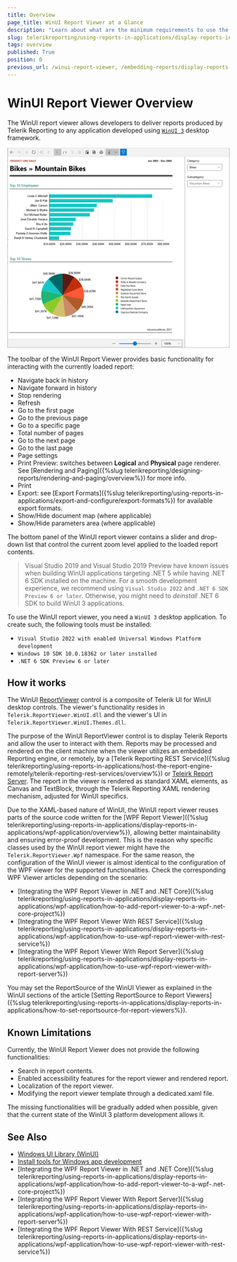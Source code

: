 ```yaml
---
title: Overview
page_title: WinUI Report Viewer at a Glance
description: "Learn about what are the minimum requirements to use the Telerik Reporting WinUI Report Viewer and how it works."
slug: telerikreporting/using-reports-in-applications/display-reports-in-applications/winui-3-desktop-application/overview
tags: overview
published: True
position: 0
previous_url: /winui-report-viewer, /embedding-reports/display-reports-in-applications/winui-3-desktop-application/
---
```


# WinUI Report Viewer Overview

The WinUI report viewer allows developers to deliver reports produced by Telerik Reporting to any application developed using [`WinUI 3`](https://learn.microsoft.com/en-us/windows/apps/winui/winui3/) desktop framework.

![An image of the WinUI Report Viewer with the Light theme](images/WinUIReportViewer/winui-report-viewer.png)

The toolbar of the WinUI Report Viewer provides basic functionality for interacting with the currently loaded report:

* Navigate back in history
* Navigate forward in history
* Stop rendering
* Refresh
* Go to the first page
* Go to the previous page
* Go to a specific page
* Total number of pages
* Go to the next page
* Go to the last page
* Page settings
* Print Preview: switches between __Logical__ and __Physical__ page renderer. See [Rendering and Paging]({%slug telerikreporting/designing-reports/rendering-and-paging/overview%}) for more info.
* Print
* Export: see [Export Formats]({%slug telerikreporting/using-reports-in-applications/export-and-configure/export-formats%}) for available export formats.
* Show/Hide document map (where applicable)
* Show/Hide parameters area (where applicable)

The bottom panel of the WinUI report viewer contains a slider and drop-down list that control the current zoom level applied to the loaded report contents.

> Visual Studio 2019 and Visual Studio 2019 Preview have known issues when building WinUI applications targeting .NET 5 while having .NET 6 SDK installed on the machine. For a smooth development experience, we recommend using `Visual Studio 2022` and `.NET 6 SDK Preview 6 or later`. Otherwise, you might need to *deinstall* .NET 6 SDK to build WinUI 3 applications.

To use the WinUI report viewer, you need a `WinUI 3` desktop application. To create such, the following tools must be installed:

* `Visual Studio 2022 with enabled Universal Windows Platform development`
* `Windows 10 SDK 10.0.18362 or later installed`
* `.NET 6 SDK Preview 6 or later`

## How it works

The WinUI [ReportViewer](https://www.telerik.com/products/reporting/delivering-viewing-exporting-reports.aspx) control is a composite of Telerik UI for WinUI desktop controls. The viewer's functionality resides in `Telerik.ReportViewer.WinUI.dll` and the viewer's UI in `Telerik.ReportViewer.WinUI.Themes.dll`.

The purpose of the WinUI ReportViewer control is to display Telerik Reports and allow the user to interact with them. Reports may be processed and rendered on the client machine when the viewer utilizes an embedded Reporting engine, or remotely, by a [Telerik Reporting REST Service]({%slug telerikreporting/using-reports-in-applications/host-the-report-engine-remotely/telerik-reporting-rest-services/overview%}) or [Teleirk Report Server](https://docs.telerik.com/report-server/introduction). The report in the viewer is rendered as standard XAML elements, as Canvas and TextBlock, through the Telerik Reporting XAML rendering mechanism, adjusted for WinUI specifics.

Due to the XAML-based nature of WinUI, the WinUI report viewer reuses parts of the source code written for the [WPF Report Viewer]({%slug telerikreporting/using-reports-in-applications/display-reports-in-applications/wpf-application/overview%}), allowing better maintainability and ensuring error-proof development. This is the reason why specific classes used by the WinUI report viewer might have the `Telerik.ReportViewer.Wpf` namespace. For the same reason, the configuration of the WinUI viewer is almost identical to the configuration of the WPF viewer for the supported functionalities. Check the corresponding WPF Viewer articles depending on the scenario:

* [Integrating the WPF Report Viewer in .NET and .NET Core]({%slug telerikreporting/using-reports-in-applications/display-reports-in-applications/wpf-application/how-to-add-report-viewer-to-a-wpf-.net-core-project%})
* [Integrating the WPF Report Viewer With REST Service]({%slug telerikreporting/using-reports-in-applications/display-reports-in-applications/wpf-application/how-to-use-wpf-report-viewer-with-rest-service%})
* [Integrating the WPF Report Viewer With Report Server]({%slug telerikreporting/using-reports-in-applications/display-reports-in-applications/wpf-application/how-to-use-wpf-report-viewer-with-report-server%})

You may set the ReportSource of the WinUI Viewer as explained in the WinUI sections of the article [Setting ReportSource to Report Viewers]({%slug telerikreporting/using-reports-in-applications/display-reports-in-applications/how-to-set-reportsource-for-report-viewers%}).

## Known Limitations

Currently, the WinUI Report Viewer does not provide the following functionalities:

* Search in report contents.
* Enabled accessibility features for the report viewer and rendered report.
* Localization of the report viewer.
* Modifying the report viewer template through a dedicated.xaml file.

The missing functionalities will be gradually added when possible, given that the current state of the WinUI 3 platform development allows it.

## See Also

* [Windows UI Library (WinUI)](https://learn.microsoft.com/en-us/windows/apps/winui/)
* [Install tools for Windows app development](https://learn.microsoft.com/en-us/windows/apps/windows-app-sdk/set-up-your-development-environment?tabs=cs-vs-community%2Ccpp-vs-community%2Cvs-2022-17-1-a%2Cvs-2022-17-1-b#required-workloads-and-components)
* [Integrating the WPF Report Viewer in .NET and .NET Core]({%slug telerikreporting/using-reports-in-applications/display-reports-in-applications/wpf-application/how-to-add-report-viewer-to-a-wpf-.net-core-project%})
* [Integrating the WPF Report Viewer With Report Server]({%slug telerikreporting/using-reports-in-applications/display-reports-in-applications/wpf-application/how-to-use-wpf-report-viewer-with-report-server%})
* [Integrating the WPF Report Viewer With REST Service]({%slug telerikreporting/using-reports-in-applications/display-reports-in-applications/wpf-application/how-to-use-wpf-report-viewer-with-rest-service%})
